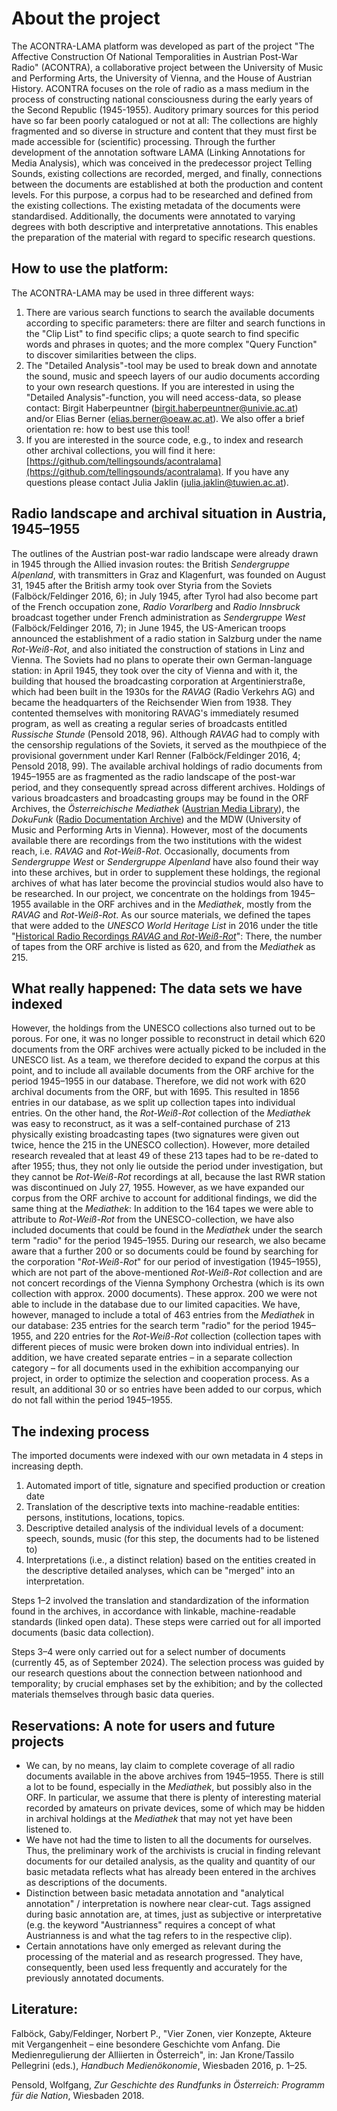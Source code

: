 # About the project

The ACONTRA-LAMA platform was developed as part of the project &quot;The Affective Construction Of National Temporalities in Austrian Post-War Radio&quot; (ACONTRA), a collaborative project between the University of Music and Performing Arts, the University of Vienna, and the House of Austrian History. ACONTRA focuses on the role of radio as a mass medium in the process of constructing national consciousness during the early years of the Second Republic (1945-1955).
Auditory primary sources for this period have so far been poorly catalogued or not at all: The collections are highly fragmented and so diverse in structure and content that they must first be made accessible for (scientific) processing. Through the further development of the annotation software LAMA (Linking Annotations for Media Analysis), which was conceived in the predecessor project Telling Sounds, existing collections are recorded, merged, and finally, connections between the documents are established at both the production and content levels. For this purpose, a corpus had to be researched and defined from the existing collections. The existing metadata of the documents were standardised. Additionally, the documents were annotated to varying degrees with both descriptive and interpretative annotations. This enables the preparation of the material with regard to specific research questions.

## How to use the platform:
The ACONTRA-LAMA may be used in three different ways:
1. There are various search functions to search the available documents according to specific parameters: there are filter and search functions in the &quot;Clip List&quot; to find specific clips; a quote search to find specific words and phrases in quotes; and the more complex &quot;Query Function&quot; to discover similarities between the clips.
2. The &quot;Detailed Analysis&quot;-tool may be used to break down and annotate the sound, music and speech layers of our audio documents according to your own research questions. If you are interested in using the &quot;Detailed Analysis&quot;-function, you will need access-data, so please contact: Birgit Haberpeuntner ([birgit.haberpeuntner@univie.ac.at](mailto:birgit.haberpeuntner@univie.ac.at)) and/or Elias Berner ([elias.berner@oeaw.ac.at](mailto:elias.berner@oeaw.ac.at)). We also offer a brief orientation re: how to best use this tool!
3. If you are interested in the source code, e.g., to index and research other archival collections, you will find it here: [https://github.com/tellingsounds/acontralama](https://github.com/tellingsounds/acontralama). If you have any questions please contact Julia Jaklin ([julia.jaklin@tuwien.ac.at](mailto:julia.jaklin@tuwien.ac.at)).


## Radio landscape and archival situation in Austria, 1945&ndash;1955
The outlines of the Austrian post-war radio landscape were already drawn in 1945 through the Allied invasion routes: the British _Sendergruppe Alpenland_, with transmitters in Graz and Klagenfurt, was founded on August 31, 1945 after the British army took over Styria from the Soviets (Falböck/Feldinger 2016, 6); in July 1945, after Tyrol had also become part of the French occupation zone, _Radio Vorarlberg_ and _Radio Innsbruck_ broadcast together under French administration as _Sendergruppe West_ (Falböck/Feldinger 2016, 7); in June 1945, the US-American troops announced the establishment of a radio station in Salzburg under the name _Rot-Weiß-Rot_, and also initiated the construction of stations in Linz and Vienna. The Soviets had no plans to operate their own German-language station: in April 1945, they took over the city of Vienna and with it, the building that housed the broadcasting corporation at Argentinierstraße, which had been built in the 1930s for the _RAVAG_ (Radio Verkehrs AG) and became the headquarters of the Reichsender Wien from 1938. They contented themselves with monitoring RAVAG's immediately resumed program, as well as creating a regular series of broadcasts entitled _Russische Stunde_ (Pensold 2018, 96). Although _RAVAG_ had to comply with the censorship regulations of the Soviets, it served as the mouthpiece of the provisional government under Karl Renner (Falböck/Feldinger 2016, 4; Pensold 2018, 99).
The available archival holdings of radio documents from 1945&ndash;1955 are as fragmented as the radio landscape of the post-war period, and they consequently spread across different archives. Holdings of various broadcasters and broadcasting groups may be found in the ORF Archives, the _Österreichische Mediathek_ ([Austrian Media Library](https://www.mediathek.at/)), the _DokuFunk_ ([Radio Documentation Archive](https://www.dokufunk.org/)) and the MDW (University of Music and Performing Arts in Vienna). However, most of the documents available there are recordings from the two institutions with the widest reach, i.e. _RAVAG_ and _Rot-Weiß-Rot_. Occasionally, documents from _Sendergruppe West_ or _Sendergruppe Alpenland_ have also found their way into these archives, but in order to supplement these holdings, the regional archives of what has later become the provincial studios would also have to be researched. In our project, we concentrate on the holdings from 1945&ndash;1955 available in the ORF archives and in the _Mediathek_, mostly from the _RAVAG_ and _Rot-Weiß-Rot_. As our source materials, we defined the tapes that were added to the _UNESCO World Heritage List_ in 2016 under the title &quot;[Historical Radio Recordings _RAVAG_ and _Rot-Weiß-Rot_](https://www.unesco.at/kommunikation/dokumentenerbe/memory-of-austria/verzeichnis/detail/article/historische-radioaufnahmen-ravag-und-rot-weiss-rot)&quot;: There, the number of tapes from the ORF archive is listed as 620, and from the _Mediathek_ as 215.


## What really happened: The data sets we have indexed
However, the holdings from the UNESCO collections also turned out to be porous. For one, it was no longer possible to reconstruct in detail which 620 documents from the ORF archives were actually picked to be included in the UNESCO list. As a team, we therefore decided to expand the corpus at this point, and to include all available documents from the ORF archive for the period 1945&ndash;1955 in our database. Therefore, we did not work with 620 archival documents from the ORF, but with 1695. This resulted in 1856 entries in our database, as we split up collection tapes into individual entries.
On the other hand, the _Rot-Weiß-Rot_ collection of the _Mediathek_ was easy to reconstruct, as it was a self-contained purchase of 213 physically existing broadcasting tapes (two signatures were given out twice, hence the 215 in the UNESCO collection). However, more detailed research revealed that at least 49 of these 213 tapes had to be re-dated to after 1955; thus, they not only lie outside the period under investigation, but they cannot be _Rot-Weiß-Rot_ recordings at all, because the last RWR station was discontinued on July 27, 1955. However, as we have expanded our corpus from the ORF archive to account for additional findings, we did the same thing at the _Mediathek_: In addition to the 164 tapes we were able to attribute to _Rot-Weiß-Rot_ from the UNESCO-collection, we have also included documents that could be found in the _Mediathek_ under the search term &quot;radio&quot; for the period 1945&ndash;1955. During our research, we also became aware that a further 200 or so documents could be found by searching for the corporation &quot;_Rot-Weiß-Rot_&quot; for our period of investigation (1945&ndash;1955), which are not part of the above-mentioned _Rot-Weiß-Rot_ collection and are not concert recordings of the Vienna Symphony Orchestra (which is its own collection with approx. 2000 documents). These approx. 200 we were not able to include in the database due to our limited capacities. We have, however, managed to include a total of 463 entries from the _Mediathek_ in our database: 235 entries for the search term &quot;radio&quot; for the period 1945&ndash;1955, and 220 entries for the _Rot-Weiß-Rot_ collection (collection tapes with different pieces of music were broken down into individual entries).
In addition, we have created separate entries &ndash; in a separate collection category &ndash; for all documents used in the exhibition accompanying our project, in order to optimize the selection and cooperation process. As a result, an additional 30 or so entries have been added to our corpus, which do not fall within the period 1945&ndash;1955.


## The indexing process
The imported documents were indexed with our own metadata in 4 steps in increasing depth.
1. Automated import of title, signature and specified production or creation date
2. Translation of the descriptive texts into machine-readable entities: persons, institutions, locations, topics.
3. Descriptive detailed analysis of the individual levels of a document: speech, sounds, music (for this step, the documents had to be listened to)
4. Interpretations (i.e., a distinct relation) based on the entities created in the descriptive detailed analyses, which can be &quot;merged&quot; into an interpretation.

Steps 1&ndash;2 involved the translation and standardization of the information found in the archives, in accordance with linkable, machine-readable standards (linked open data). These steps were carried out for all imported documents (basic data collection).

Steps 3&ndash;4 were only carried out for a select number of documents (currently 45, as of September 2024). The selection process was guided by our research questions about the connection between nationhood and temporality; by crucial emphases set by the exhibition; and by the collected materials themselves through basic data queries.

## Reservations: A note for users and future projects
- We can, by no means, lay claim to complete coverage of all radio documents available in the above archives from 1945&ndash;1955. There is still a lot to be found, especially in the _Mediathek_, but possibly also in the ORF. In particular, we assume that there is plenty of interesting material recorded by amateurs on private devices, some of which may be hidden in archival holdings at the _Mediathek_ that may not yet have been listened to.
- We have not had the time to listen to all the documents for ourselves. Thus, the preliminary work of the archivists is crucial in finding relevant documents for our detailed analysis, as the quality and quantity of our basic metadata reflects what has already been entered in the archives as descriptions of the documents.
- Distinction between basic metadata annotation and &quot;analytical annotation&quot; / interpretation is nowhere near clear-cut. Tags assigned during basic annotation are, at times, just as subjective or interpretative (e.g. the keyword &quot;Austrianness&quot; requires a concept of what Austrianness is and what the tag refers to in the respective clip).
- Certain annotations have only emerged as relevant during the processing of the material and as research progressed. They have, consequently, been used less frequently and accurately for the previously annotated documents.


## Literature:
Falböck, Gaby/Feldinger, Norbert P., &quot;Vier Zonen, vier Konzepte, Akteure mit Vergangenheit &ndash; eine besondere Geschichte vom Anfang. Die Medienregulierung der Alliierten in Österreich&quot;, in: Jan Krone/Tassilo Pellegrini (eds.), _Handbuch Medienökonomie_, Wiesbaden 2016, p. 1&ndash;25.

Pensold, Wolfgang, _Zur Geschichte des Rundfunks in Österreich: Programm für die Nation_, Wiesbaden 2018.

